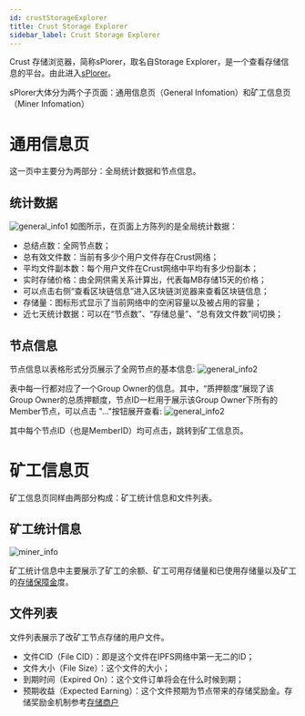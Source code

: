 ```yaml
---
id: crustStorageExplorer
title: Crust Storage Explorer
sidebar_label: Crust Storage Explorer
---
```



Crust 存储浏览器，简称sPlorer，取名自Storage Explorer，是一个查看存储信息的平台。由此进入[sPlorer](https://splorer.crust.network/)。

sPlorer大体分为两个子页面：通用信息页（General Infomation）和矿工信息页（Miner Infomation）

# 通用信息页
这一页中主要分为两部分：全局统计数据和节点信息。

## 统计数据
![general_info1](https://crust-data.oss-cn-shanghai.aliyuncs.com/wiki/storage/general_info1.png)
如图所示，在页面上方陈列的是全局统计数据：

* 总结点数：全网节点数；
* 总有效文件数：当前有多少个用户文件存在Crust网络；
* 平均文件副本数：每个用户文件在Crust网络中平均有多少份副本；
* 实时存储价格：由全网供需关系计算出，代表每MB存储15天的价格；
* 可以点击右侧“查看区块链信息”进入区块链浏览器来查看区块链信息；
* 存储量：图标形式显示了当前网络中的空闲容量以及被占用的容量；
* 近七天统计数据：可以在“节点数”、“存储总量”、“总有效文件数”间切换；

## 节点信息

节点信息以表格形式分页展示了全网节点的基本信息:
![general_info2](https://crust-data.oss-cn-shanghai.aliyuncs.com/wiki/storage/general_info2.png)

表中每一行都对应了一个Group Owner的信息。其中，“质押额度”展现了该Group Owner的总质押额度，节点ID一栏用于展示该Group Owner下所有的Member节点，可以点击 "..."按钮展开查看:
![general_info2](https://crust-data.oss-cn-shanghai.aliyuncs.com/wiki/storage/nodes.png)

其中每个节点ID（也是MemberID）均可点击，跳转到矿工信息页。

# 矿工信息页
矿工信息页同样由两部分构成：矿工统计信息和文件列表。

## 矿工统计信息
![miner_info](https://crust-data.oss-cn-shanghai.aliyuncs.com/wiki/storage/miner_info.png)

矿工统计信息中主要展示了矿工的余额、矿工可用存储量和已使用存储量以及矿工的[存储保障金](merchantGuidance.md)度。

## 文件列表

文件列表展示了改矿工节点存储的用户文件。
* 文件CID（File CID）：即是这个文件在IPFS网络中第一无二的ID；
* 文件大小（File Size）：这个文件的大小；
* 到期时间（Expired On）：这个文件订单将会在什么时候到期；
* 预期收益（Expected Earning）：这个文件预期为节点带来的存储奖励金。存储奖励金机制参考[存储商户](merchantGuidance.md)
